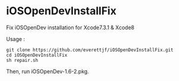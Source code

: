 # iOSOpenDevInstallFix
Fix iOSOpenDev installation for Xcode7.3.1 & Xcode8

Usage :

```
git clone https://github.com/everettjf/iOSOpenDevInstallFix.git
cd iOSOpenDevInstallFix
sh repair.sh
```

Then, run iOSOpenDev-1.6-2.pkg.


